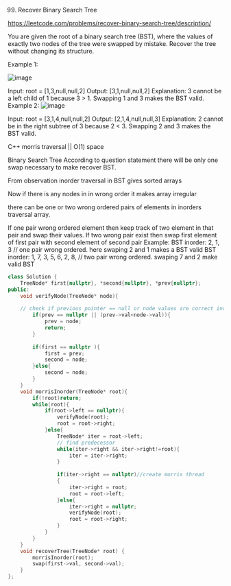99. Recover Binary Search Tree

https://leetcode.com/problems/recover-binary-search-tree/description/

You are given the root of a binary search tree (BST), where the values of exactly two nodes of the tree were swapped by mistake. Recover the tree without changing its structure.

 

Example 1:

![image](https://github.com/user-attachments/assets/016d0129-e0b6-45c1-b047-6fbe8af2a88a)

Input: root = [1,3,null,null,2]
Output: [3,1,null,null,2]
Explanation: 3 cannot be a left child of 1 because 3 > 1. Swapping 1 and 3 makes the BST valid.
Example 2:
![image](https://github.com/user-attachments/assets/dee2d801-2259-44d9-94bd-8ed4444e0b1d)


Input: root = [3,1,4,null,null,2]
Output: [2,1,4,null,null,3]
Explanation: 2 cannot be in the right subtree of 3 because 2 < 3. Swapping 2 and 3 makes the BST valid.

C++ morris traversal || O(1) space


Binary Search Tree
According to question statement there will be only one swap necessary to make recover BST.

From observation inorder traversal in BST gives sorted arrays

Now if there is any nodes in in wrong order it makes array irregular

there can be one or two wrong ordered pairs of elements in inorders traversal array.

If one pair wrong ordered element then keep track of two element in that pair and swap their values.
If two wrong pair exist then swap first element of first pair with second element of second pair
Example:
BST inorder: 2, 1, 3 // one pair wrong ordered. here swaping 2 and 1 makes a BST valid
BST inorder: 1, 7, 3, 5, 6, 2, 8, // two pair wrong ordered. swaping 7 and 2 make valid BST


```cpp
class Solution {
    TreeNode* first{nullptr}, *second{nullptr}, *prev{nullptr};
public:
    void verifyNode(TreeNode* node){
	
	// check if previous pointer == null or node values are correct inorder traversal i.e prev is smaller than current node
        if(prev == nullptr || (prev->val<node->val)){ 
            prev = node;
            return;
        }
        
        if(first == nullptr ){
            first = prev;
            second = node;
        }else{ 
            second = node;
        }
    }
    void morrisInorder(TreeNode* root){
        if(!root)return;
        while(root){
            if(root->left == nullptr){
                verifyNode(root);
                root = root->right;
            }else{
                TreeNode* iter = root->left;
                // find predecessor
                while(iter->right && iter->right!=root){
                    iter = iter->right;
                }
                
                if(iter->right == nullptr)//create morris thread
                {
                    iter->right = root;
                    root = root->left;
                }else{
                    iter->right = nullptr;
                    verifyNode(root);
                    root = root->right;
                }
            }
        }
    }
    void recoverTree(TreeNode* root) {
        morrisInorder(root);
        swap(first->val, second->val);
    }
};

```
